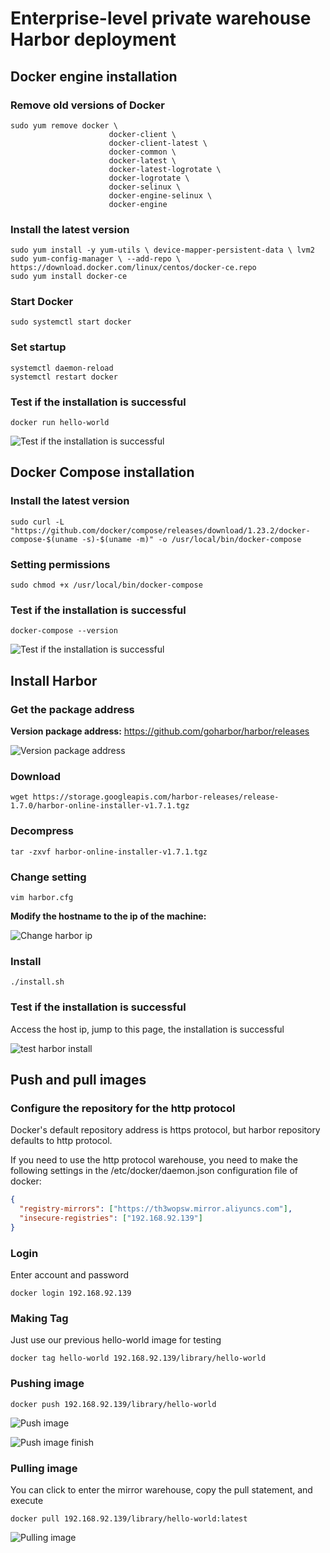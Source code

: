 # Enterprise-level private warehouse Harbor deployment

## Docker engine installation

### Remove old versions of Docker
```shell script
sudo yum remove docker \
	                  docker-client \
	                  docker-client-latest \
	                  docker-common \
	                  docker-latest \
	                  docker-latest-logrotate \
	                  docker-logrotate \
	                  docker-selinux \
	                  docker-engine-selinux \
	                  docker-engine
```

### Install the latest version

```shell script
sudo yum install -y yum-utils \ device-mapper-persistent-data \ lvm2
sudo yum-config-manager \ --add-repo \ https://download.docker.com/linux/centos/docker-ce.repo
sudo yum install docker-ce
```

### Start Docker
```shell script
sudo systemctl start docker
```

### Set startup
```shell script
systemctl daemon-reload
systemctl restart docker
```

### Test if the installation is successful
```shell script
docker run hello-world
```

![Test if the installation is successful](../Material/image/Project%20containerization%20transformation%20(3)%20—%20Test%20if%20the%20installation%20is%20successful.png)

## Docker Compose installation

### Install the latest version

```shell script
sudo curl -L "https://github.com/docker/compose/releases/download/1.23.2/docker-compose-$(uname -s)-$(uname -m)" -o /usr/local/bin/docker-compose
```

### Setting permissions

```shell script
sudo chmod +x /usr/local/bin/docker-compose
```

### Test if the installation is successful
```shell script
docker-compose --version
```
![Test if the installation is successful](../Material/image/Project%20containerization%20transformation%20(3)%20—%20test%20docker-compose%20install.png)

## Install Harbor

### Get the package address

**Version package address:** https://github.com/goharbor/harbor/releases

![Version package address](../Material/image/Project%20containerization%20transformation%20(3)%20—%20harbor%20address.png)


### Download

```shell script
wget https://storage.googleapis.com/harbor-releases/release-1.7.0/harbor-online-installer-v1.7.1.tgz
```

### Decompress
```shell script
tar -zxvf harbor-online-installer-v1.7.1.tgz
```

### Change setting
```shell script
vim harbor.cfg
```

**Modify the hostname to the ip of the machine:**

![Change harbor ip](../Material/image/Project%20containerization%20transformation%20(3)%20—%20Change%20harbor%20ip.png)


### Install
```shell script
./install.sh
```

### Test if the installation is successful

Access the host ip, jump to this page, the installation is successful

![test harbor install](../Material/image/Project%20containerization%20transformation%20(3)%20—%20test%20harbor%20install.png)

## Push and pull images

### Configure the repository for the http protocol

Docker's default repository address is https protocol, but harbor repository defaults to http protocol.

If you need to use the http protocol warehouse, you need to make the following settings in the /etc/docker/daemon.json configuration file of docker:

```json
{
  "registry-mirrors": ["https://th3wopsw.mirror.aliyuncs.com"],
  "insecure-registries": ["192.168.92.139"]
}
```

### Login

Enter account and password

```shell script
docker login 192.168.92.139
```

### Making Tag

Just use our previous hello-world image for testing

```shell script
docker tag hello-world 192.168.92.139/library/hello-world
```

### Pushing image

```shell script
docker push 192.168.92.139/library/hello-world
```

![Push image](../Material/image/Project%20containerization%20transformation%20(3)%20—%20pushing%20image.png)

![Push image finish](../Material/image/Project%20containerization%20transformation%20(3)%20—%20pushing%20image%20finish.png)

### Pulling image

You can click to enter the mirror warehouse, copy the pull statement, and execute

```shell script
docker pull 192.168.92.139/library/hello-world:latest
```

![Pulling image](../Material/image/Project%20containerization%20transformation%20(3)%20—%20pulling%20image.png)

